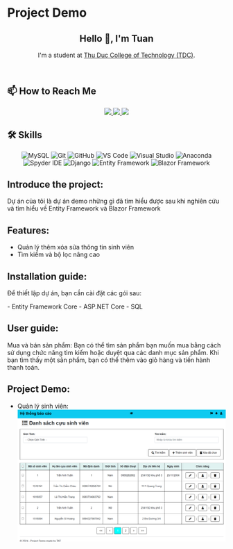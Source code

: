 # Project Demo

<h2 align="center">Hello 👋, I'm Tuan</h2>

<p align="center">
  I'm a student at <a href="https://el.tdc.edu.vn/" target="_blank">Thu Duc College of Technology (TDC)</a>.
</p>

<br />

## 📫 How to Reach Me

<p align="center">
  <a href="https://www.facebook.com/profile.php?id=100045664062141&mibextid=ZbWKwL" alt="Facebook" target="_blank">
    <img src="https://img.icons8.com/fluent/48/000000/facebook-new.png" />
  </a> 
  <a href="https://github.com/TAT2511" alt="GitHub" target="_blank">
    <img src="https://img.icons8.com/fluent/48/000000/github.png"/>
  </a> 
  <a href="mailto:trananhtuan.tdc.2223@gmail.com" alt="Email" target="_blank">
    <img src="https://img.icons8.com/fluent/48/000000/mailing.png"/>
  </a>
</p>

## 🛠️ Skills

<p align="center">
  <img src="https://img.icons8.com/color/48/000000/mysql-logo.png" alt="MySQL"/>
  <img src="https://img.icons8.com/color/48/000000/git.png" alt="Git"/>
  <img src="https://img.icons8.com/color/48/000000/github-2.png" alt="GitHub"/>
  <img src="https://img.icons8.com/color/48/000000/visual-studio-code-2019.png" alt="VS Code"/>
  <img src="https://img.icons8.com/color/48/null/visual-studio--v2.png" alt="Visual Studio"/>
  <img src="https://img.icons8.com/dusk/48/000000/anaconda.png" alt="Anaconda"/>
  <img src="https://img.icons8.com/fluent/48/000000/spyder-ide.png" alt="Spyder IDE"/>
  <img src="https://img.icons8.com/color/48/000000/django.png" alt="Django"/>
  <img src="https://img.icons8.com/color/48/000000/entity-framework.png" alt="Entity Framework" />
  <img src="https://img.icons8.com/color/48/000000/blazor.png" alt="Blazor Framework" />
</p>

## Introduce the project:
<p>
Dự án của tôi là dự án demo những gì đã tìm hiểu được sau khi nghiên cứu và tìm hiểu về Entity Framework và Blazor Framework
</p>

## Features:
- Quản lý thêm xóa sửa thông tin sinh viên
- Tìm kiếm và bộ lọc nâng cao

## Installation guide:
<p>Để thiết lập dự án, bạn cần cài đặt các gói sau:</p>
- Entity Framework Core
- ASP.NET Core
- SQL

## User guide:
<p>Mua và bán sản phẩm: Bạn có thể tìm sản phẩm bạn muốn mua bằng cách sử dụng chức năng tìm kiếm hoặc duyệt qua các danh mục sản phẩm. Khi bạn tìm thấy một sản phẩm, bạn có thể thêm vào giỏ hàng và tiến hành thanh toán.</p>

## Project Demo:
- Quản lý sinh viên:
![Quản lý sinh viên](ReadMe/Images/QuanLySinhVien.png)
